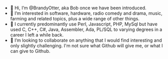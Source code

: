 - 👋 Hi, I’m @BrandyOtter, aka Bob once we have been introduced.
- 👀 I’m interested in software, hardware, radio comedy and drama, music, farming and related topics, plus a wide range of other things.
- 🌱 I currently predominantly use Perl, Javascript, PHP, MySql but have used C, C++, C#, Java, Assembler, Ada, PL/SQL to varying degrees in a career I left a while back.
- 💞️ I’m looking to collaborate on anything that I would find interesting and only slightly challenging.
I'm not sure what Github will give me, or what I can give to Github.

<!---
BrandyOtter/BrandyOtter is a ✨ special ✨ repository because its `README.md` (this file) appears on your GitHub profile.
You can click the Preview link to take a look at your changes.
--->
